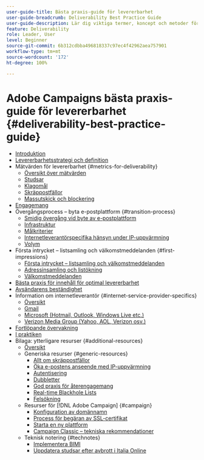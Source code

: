 ```yaml
---
user-guide-title: Bästa praxis-guide för levererbarhet
user-guide-breadcrumb: Deliverability Best Practice Guide
user-guide-description: Lär dig viktiga termer, koncept och metoder för levererbarhet för att säkerställa att ert marknadsföringsprogram blir framgångsrikt.
feature: Deliverability
role: Leader, User
level: Beginner
source-git-commit: 6b312cdbba496818337c97ec4f42962aea757901
workflow-type: tm+mt
source-wordcount: '172'
ht-degree: 100%

---
```



# Adobe Campaigns bästa praxis-guide för levererbarhet {#deliverability-best-practice-guide}

+ [Introduktion](/help/introduction.md)
+ [Levererbarhetsstrategi och definition](/help/deliverability-strategy-and-definition.md)
+ Mätvärden för levererbarhet {#metrics-for-deliverability}
   + [Översikt över mätvärden](/help/metrics/metrics-overview.md)
   + [Studsar](/help/metrics/bounces.md)
   + [Klagomål](/help/metrics/complaints.md)
   + [Skräppostfällor](/help/metrics/spam-traps.md)
   + [Massutskick och blockering](/help/metrics/bulking-and-blocking.md)
+ [Engagemang](/help/engagement.md)
+ Övergångsprocess – byta e-postplattform {#transition-process}
   + [Smidig övergång vid byte av e-postplattform](/help/transition-process/switching-email-platforms.md)
   + [Infrastruktur](/help/transition-process/infrastructure.md)
   + [Målkriterier](/help/transition-process/targeting-criteria.md)
   + [Internetleverantörspecifika hänsyn under IP-uppvärmning](/help/transition-process/isp-specific-considerations-during-ip-warming.md)
   + [Volym](/help/transition-process/volume.md)
+ Första intrycket – listsamling och välkomstmeddelanden {#first-impressions}
   + [Första intrycket – listsamling och välkomstmeddelanden](/help/first-impressions/introduction.md)
   + [Adressinsamling och listökning](/help/first-impressions/address-collection-and-list-growth.md)
   + [Välkomstmeddelanden](/help/first-impressions/welcome-emails.md)
+ [Bästa praxis för innehåll för optimal levererbarhet](/help/content-best-practices-for-optimal-delivery.md)
+ [Avsändarens beständighet](/help/sender-permanence.md)
+ Information om internetleverantör {#internet-service-provider-specifics}
   + [Översikt](/help/internet-service-provider-specifics/overview.md)
   + [Gmail](/help/internet-service-provider-specifics/gmail.md)
   + [Microsoft (Hotmail, Outlook, Windows Live etc.)](/help/internet-service-provider-specifics/microsoft.md)
   + [Verizon Media Group (Yahoo, AOL, Verizon osv.)](/help/internet-service-provider-specifics/verizon-media-group.md)
+ [Fortlöpande övervakning](/help/ongoing-monitoring.md)
+ [I praktiken](/help/putting-it-in-practice.md)
+ Bilaga: ytterligare resurser {#additional-resources}
   + [Översikt](/help/additional-resources/general-resources.md)
   + Generiska resurser {#generic-resources}
      + [Allt om skräppostfällor](/help/additional-resources/all-about-spam-traps.md)
      + [Öka e-postens anseende med IP-uppvärmning](/help/additional-resources/increase-reputation-with-ip-warming.md)
      + [Autentisering](/help/additional-resources/authentication.md)
      + [Dubbletter](/help/additional-resources/duplicates.md)
      + [God praxis för återengagemang](/help/additional-resources/re-engagement.md)
      + [Real-time Blackhole Lists](/help/additional-resources/blocklist-databases.md)
      + [Felsökning](/help/additional-resources/troubleshooting.md)
   + Resurser för [!DNL Adobe Campaign] {#campaign}
      + [Konfiguration av domännamn](/help/additional-resources/ac-domain-name-setup.md)
      + [Process för begäran av SSL-certifikat](/help/additional-resources/ac-ssl-certificate-request.md)
      + [Starta en ny plattform](/help/additional-resources/ac-starting-new-platform.md)
      + [Campaign Classic – tekniska rekommendationer](/help/additional-resources/acc-technical-recommendations.md)
   + Teknisk notering {#technotes}
      + [Implementera BIMI](/help/technotes/implement-bimi.md)
      + [Uppdatera studsar efter avbrott i Italia Online](/help/technotes/update-bounces-after-it-outage.md)

